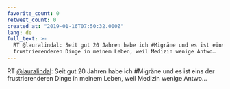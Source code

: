 ```yaml
---
favorite_count: 0
retweet_count: 0
created_at: "2019-01-16T07:50:32.000Z"
lang: de
full_text: >-
  RT @lauralindal: Seit gut 20 Jahren habe ich #Migräne und es ist eins der
  frustrierenderen Dinge in meinem Leben, weil Medizin wenige Antwo…
---
```


RT [@lauralindal](https://twitter.com/lauralindal): Seit gut 20 Jahren habe ich
#Migräne und es ist eins der frustrierenderen Dinge in meinem Leben, weil
Medizin wenige Antwo…
